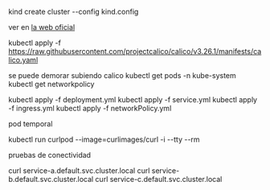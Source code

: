 kind create cluster --config kind.config

ver en [la web oficial](https://docs.tigera.io/calico/latest/getting-started/kubernetes/self-managed-onprem/onpremises#install-calico)

kubectl apply -f https://raw.githubusercontent.com/projectcalico/calico/v3.26.1/manifests/calico.yaml

se puede demorar subiendo calico
kubectl get pods -n kube-system
kubectl get networkpolicy


kubectl apply -f deployment.yml
kubectl apply -f service.yml
kubectl apply -f ingress.yml
kubectl apply -f networkPolicy.yml


pod temporal

kubectl run curlpod --image=curlimages/curl -i --tty --rm

pruebas de conectividad

curl service-a.default.svc.cluster.local
curl service-b.default.svc.cluster.local
curl service-c.default.svc.cluster.local
